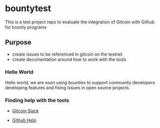 # bountytest
This is a test project repo to evaluate the integration of Gitcoin with Github for bounty programs

## Purpose
- create issues to be referenced in gitcoin on the testnet
- create documentation around how to work with the tools

### Hello World
Hello world, we are soon using bounties to support community developers developing features and fixing issues in open source projects.

### Finding help with the tools 
- [Gitcoin Slack](https://gitcoin.co/slack)

- [Github Help](https://help.github.com/)

